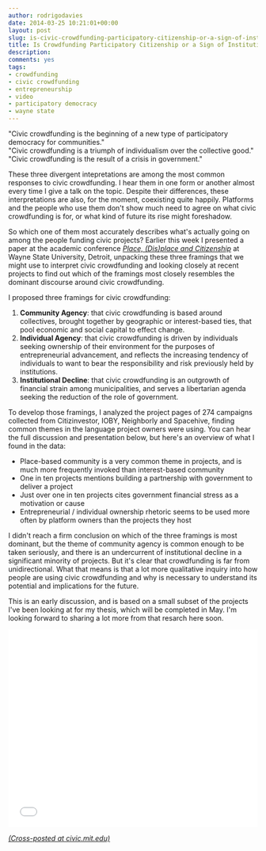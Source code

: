 ```yaml
---
author: rodrigodavies
date: 2014-03-25 10:21:01+00:00
layout: post
slug: is-civic-crowdfunding-participatory-citizenship-or-a-sign-of-institutions-in-decline
title: Is Crowdfunding Participatory Citizenship or a Sign of Institutions in Decline?
description: 
comments: yes
tags:
- crowdfunding
- civic crowdfunding
- entrepreneurship
- video
- participatory democracy
- wayne state
---
```


"Civic crowdfunding is the beginning of a new type of participatory democracy for communities."<br>
"Civic crowdfunding is a triumph of individualism over the collective good."<br>
"Civic crowdfunding is the result of a crisis in government."<br>

These three divergent intepretations are among the most common responses to civic crowdfunding. I hear them in one form or another almost every time I give a talk on the topic. Despite their differences, these interpretations are also, for the moment, coexisting quite happily. Platforms and the people who use them don't show much need to agree on what civic crowdfunding is for, or what kind of future its rise might foreshadow.

So which one of them most accurately describes what's actually going on among the people funding civic projects? Earlier this week I presented a paper at the academic conference [_Place, (Dis)place and Citizenship_](http://clasweb.clas.wayne.edu/citizenship/2014Papers) at Wayne State University, Detroit, unpacking these three framings that we might use to interpret civic crowdfunding and looking closely at recent projects to find out which of the framings most closely resembles the dominant discourse around civic crowdfunding. 

I proposed three framings for civic crowdfunding: 

1. **Community Agency**: that civic crowdfunding is based around collectives, brought together by geographic or interest-based ties, that pool economic and social capital to effect change.
2. **Individual Agency**: that civic crowdfunding is driven by individuals seeking ownership of their environment for the purposes of entrepreneurial advancement, and reflects the increasing tendency of individuals to want to bear the responsibility and risk previously held by institutions.
3. **Institutional Decline**: that civic crowdfunding is an outgrowth of financial strain among municipalities, and serves a libertarian agenda seeking the reduction of the role of government.

To develop those framings, I analyzed the project pages of 274 campaigns collected from Citizinvestor, IOBY, Neighborly and Spacehive, finding common themes in the language project owners were using. You can hear the full discussion and presentation below, but here's an overview of what I found in the data: 

- Place-based community is a very common theme in projects, and is much more frequently invoked than interest-based community
- One in ten projects mentions building a partnership with government to deliver a project
- Just over one in ten projects cites government financial stress as a motivation or cause
- Entrepreneurial / individual ownership rhetoric seems to be used more often by platform owners than the projects they host

I didn't reach a firm conclusion on which of the three framings is most dominant, but the theme of community agency is common enough to be taken seriously, and there is an undercurrent of institutional decline in a significant minority of projects. But it's clear that crowdfunding is far from unidirectional. What that means is that a lot more qualitative inquiry into how people are using civic crowdfunding and why is necessary to understand its potential and implications for the future. 

This is an early discussion, and is based on a small subset of the projects I've been looking at for my thesis, which will be completed in May. I'm looking forward to sharing a lot more from that resarch here soon. 

<iframe width="100%" height="400" src="//www.youtube.com/embed/qpJwGXAmZQg" frameborder="0" allowfullscreen></iframe>

_[(Cross-posted at civic.mit.edu)](http://civic.mit.edu/rodrigodavies/)_
